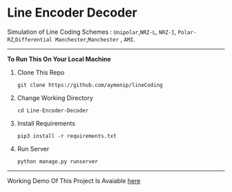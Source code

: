 # Line Encoder Decoder

Simulation of Line Coding Schemes : `Unipolar`,`NRZ-L`, `NRZ-I`, `Polar-RZ`,`Differential Manchester`,`Manchester` , `AMI`.

---

**To Run This On Your Local Machine**

1.  Clone This Repo

        git clone https://github.com/aymenip/lineCoding

2.  Change Working Directory

        cd Line-Encoder-Decoder

3.  Install Requirements

        pip3 install -r requirements.txt

4.  Run Server

        python manage.py runserver

---

Working Demo Of This Project Is Avaiable [here](https://lineencoderdecoder.herokuapp.com)
